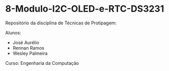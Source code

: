 # 8-Modulo-I2C-OLED-e-RTC-DS3231
Repositório da disciplina de Técnicas de Protipagem:

Alunos:

- José Aurélio
- Rennan Ramos
- Wesley Palmeira

Curso: Engenharia da Computação
